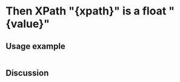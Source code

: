 
Then XPath "{xpath}" is a float "{value}"
=============================================================================================================

Usage example
-------------

```
```

Discussion
----------

